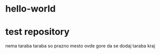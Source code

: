 # hello-world
# test repository
nema taraba
taraba so prazno mesto
ovde gore da se dodaj taraba
kraj

